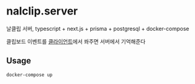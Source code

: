 # nalclip.server

날클립 서버, typescript + next.js + prisma + postgresql + docker-compose

클립보드 이벤트를 [클라이언트](https://github.com/20chan/nalclip.client)에서 쏴주면 서버에서 기억해준다

## Usage

```
docker-compose up
```
